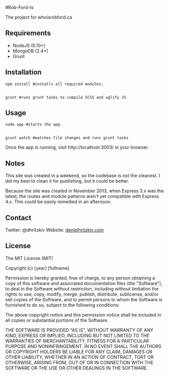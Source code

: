 #Rob-Ford-Is

The project for whoisrobford.ca

## Requirements

- NodeJS (0.10+)
- MongoDB (2.4+)
- Grunt

## Installation

	npm install #installs all required modules;


	grunt #runs grunt tasks to compile SCSS and uglify JS

	
## Usage

	node app #starts the app.

	
	grunt watch #watches file changes and runs grunt tasks	
	

Once the app is running, visit http://localhost:3003/ in your browser.
	
## Notes

This site was created in a weekend, so the codebase is not the cleanest. I did my best to clean it for publishing, but it could be better.

Because the site was created in November 2013, when Express 3.x was the latest, the routes and module patterns aren't yet compatible with Express 4.x. This could be easily remedied in an afternoon.

## Contact

Twitter: @dhritzkiv
Website: [danielhritzkiv.com](http://danielhritzkiv.com)

## License

The MIT License (MIT)

Copyright (c) [year] [fullname]

Permission is hereby granted, free of charge, to any person obtaining a copy
of this software and associated documentation files (the "Software"), to deal
in the Software without restriction, including without limitation the rights
to use, copy, modify, merge, publish, distribute, sublicense, and/or sell
copies of the Software, and to permit persons to whom the Software is
furnished to do so, subject to the following conditions:

The above copyright notice and this permission notice shall be included in all
copies or substantial portions of the Software.

THE SOFTWARE IS PROVIDED "AS IS", WITHOUT WARRANTY OF ANY KIND, EXPRESS OR
IMPLIED, INCLUDING BUT NOT LIMITED TO THE WARRANTIES OF MERCHANTABILITY,
FITNESS FOR A PARTICULAR PURPOSE AND NONINFRINGEMENT. IN NO EVENT SHALL THE
AUTHORS OR COPYRIGHT HOLDERS BE LIABLE FOR ANY CLAIM, DAMAGES OR OTHER
LIABILITY, WHETHER IN AN ACTION OF CONTRACT, TORT OR OTHERWISE, ARISING FROM,
OUT OF OR IN CONNECTION WITH THE SOFTWARE OR THE USE OR OTHER DEALINGS IN THE
SOFTWARE.
